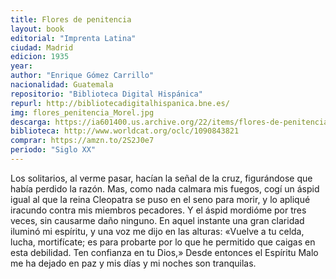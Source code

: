 ```yaml
---
title: Flores de penitencia
layout: book
editorial: "Imprenta Latina"
ciudad: Madrid
edicion: 1935
year: 
author: "Enrique Gómez Carrillo"
nacionalidad: Guatemala
repositorio: "Biblioteca Digital Hispánica"
repurl: http://bibliotecadigitalhispanica.bne.es/
img: flores_penitencia_Morel.jpg
descarga: https://ia601400.us.archive.org/22/items/flores-de-penitencia/Flores%20de%20penitencia.pdf
biblioteca: http://www.worldcat.org/oclc/1090843821
comprar: https://amzn.to/2S2J0e7
periodo: "Siglo XX"
---
```

 

Los solitarios, al verme pasar, hacían la señal de la cruz, figurándose que había perdido la razón. Mas, como nada calmara mis fuegos, cogí un áspid igual al que la reina Cleopatra se puso en el seno para morir, y lo apliqué iracundo contra mis miembros pecadores. Y el áspid mordióme por tres veces, sin causarme daño ninguno. En aquel instante una gran claridad iluminó mi espíritu, y una voz me dijo en las alturas: «Vuelve a tu celda, lucha, mortifícate; es para probarte por lo que he permitido que caigas en esta debilidad. Ten confianza en tu Dios,» Desde entonces el Espíritu Malo me ha dejado en paz y mis días y mi noches son tranquilas.
